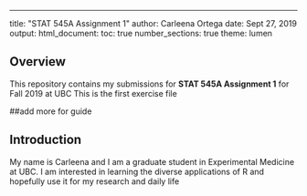 ---
title: "STAT 545A Assignment 1"
author: Carleena Ortega
date: Sept 27, 2019
output: 
  html_document:
    toc: true
    number_sections: true
    theme: lumen


## Overview

This repository contains my submissions for **STAT 545A Assignment 1** for Fall 2019 at UBC
This is the first exercise file

##add more for guide

## Introduction
My name is Carleena and I am a graduate student in Experimental Medicine at UBC. I am interested in learning the diverse applications of R and hopefully use it for my research and daily life



